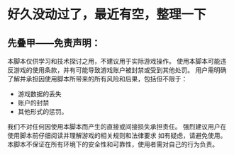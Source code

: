 # 好久没动过了，最近有空，整理一下


## 先叠甲——**免责声明：**
本脚本仅供学习和技术探讨之用，不建议用于实际游戏操作。
使用本脚本可能违反游戏的使用条款，并有可能导致游戏账户被封禁或受到其他处罚。
用户需明确了解并承担因使用脚本所带来的所有风险和后果，包括但不限于：
- 游戏数据的丢失
- 账户的封禁
- 其他形式的惩罚。

我们不对任何因使用本脚本而产生的直接或间接损失承担责任。
强烈建议用户在使用脚本前仔细阅读并理解游戏的相关规则和法律要求
如有疑虑，请避免使用。
本脚本不保证在所有环境下的安全性和可靠性，使用者需对自己的行为负责。